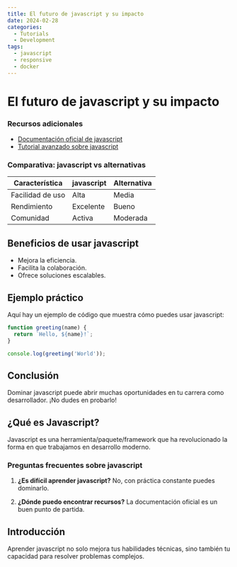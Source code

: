 ```yaml
---
title: El futuro de javascript y su impacto
date: 2024-02-28
categories: 
  - Tutorials
  - Development
tags:
  - javascript
  - responsive
  - docker
---
```


# El futuro de javascript y su impacto

### Recursos adicionales

- [Documentación oficial de javascript](https://example.com)
- [Tutorial avanzado sobre javascript](https://example.com/tutorial)

### Comparativa: javascript vs alternativas

| Característica | javascript | Alternativa |
|---------------|-------------|------------|
| Facilidad de uso | Alta | Media |
| Rendimiento | Excelente | Bueno |
| Comunidad | Activa | Moderada |

## Beneficios de usar javascript

- Mejora la eficiencia.
- Facilita la colaboración.
- Ofrece soluciones escalables.

## Ejemplo práctico

Aquí hay un ejemplo de código que muestra cómo puedes usar javascript:

```javascript
function greeting(name) {
  return `Hello, ${name}!`;
}

console.log(greeting('World'));
```

## Conclusión

Dominar javascript puede abrir muchas oportunidades en tu carrera como desarrollador. ¡No dudes en probarlo!

## ¿Qué es Javascript?

Javascript es una herramienta/paquete/framework que ha revolucionado la forma en que trabajamos en desarrollo moderno.

### Preguntas frecuentes sobre javascript

1. **¿Es difícil aprender javascript?**
   No, con práctica constante puedes dominarlo.

2. **¿Dónde puedo encontrar recursos?**
   La documentación oficial es un buen punto de partida.

## Introducción

Aprender javascript no solo mejora tus habilidades técnicas, sino también tu capacidad para resolver problemas complejos.